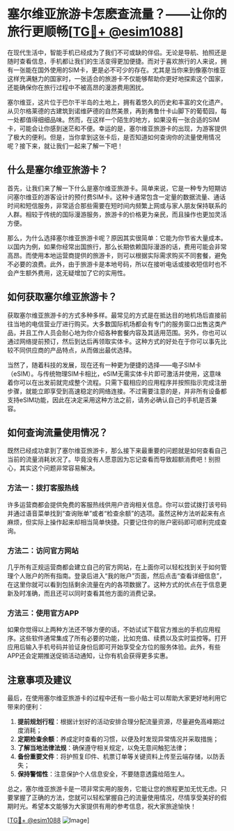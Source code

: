 # 塞尔维亚旅游卡怎麽查流量？——让你的旅行更顺畅[[TG💪+ @esim1088](https://t.me/s/esim1088)]

在现代生活中，智能手机已经成为了我们不可或缺的伴侣。无论是导航、拍照还是随时查看信息，手机都让我们的生活变得更加便捷。而对于喜欢旅行的人来说，拥有一张能在国外使用的SIM卡，更是必不可少的存在。尤其是当你来到像塞尔维亚这样充满魅力的国家时，一张适合的旅游卡不仅能够帮助你更好地探索这个国家，还能确保你在旅行过程中不被高昂的漫游费用困扰。

塞尔维亚，这片位于巴尔干半岛的土地上，拥有着悠久的历史和丰富的文化遗产。从贝尔格莱德的古建筑到诺维萨德的自然美景，再到弗鲁什卡山脚下的葡萄园，每一处都值得细细品味。然而，在这样一个陌生的地方，如果没有一张合适的SIM卡，可能会让你感到迷茫和不便。幸运的是，塞尔维亚旅游卡的出现，为游客提供了极大的便利。但是，当你拿到这张卡后，是否知道如何查询你的流量使用情况呢？接下来，就让我们一起来了解一下吧！

## 什么是塞尔维亚旅游卡？

首先，让我们来了解一下什么是塞尔维亚旅游卡。简单来说，它是一种专为短期访问塞尔维亚的游客设计的预付费SIM卡。这种卡通常包含一定量的数据流量、通话时间和短信服务，非常适合那些需要在短时间内频繁上网或与家人朋友保持联系的人群。相较于传统的国际漫游服务，旅游卡的价格更为亲民，而且操作也更加灵活方便。

那么，为什么选择塞尔维亚旅游卡呢？原因其实很简单：它能为你节省大量成本。以国内为例，如果你经常出国旅行，那么长期依赖国际漫游的话，费用可能会非常高昂。而使用本地运营商提供的旅游卡，则可以根据实际需求购买不同套餐，避免不必要的浪费。此外，由于旅游卡是本地号码，所以在接听电话或接收短信时也不会产生额外费用，这无疑增加了它的实用性。

## 如何获取塞尔维亚旅游卡？

获取塞尔维亚旅游卡的方式多种多样。最常见的方式是在抵达目的地机场后直接前往当地的电信营业厅进行购买。大多数国际机场都会有专门的服务窗口出售这类产品，并且工作人员会耐心地为你介绍各种套餐内容及其适用范围。另外，你也可以通过网络提前预订，然后到达后再领取实体卡。这种方式的好处在于你可以事先比较不同供应商的产品特点，从而做出最优选择。

当然了，随着科技的发展，现在还有一种更为便捷的选择——电子SIM卡（eSIM）。与传统物理SIM卡相比，eSIM无需实体卡片即可激活并使用，这意味着你可以在出发前就完成整个流程。只需下载相应的应用程序并按照指示完成注册步骤，就能立即享受到高速稳定的网络连接。不过需要注意的是，并非所有设备都支持eSIM功能，因此在决定采用这种方法之前，请务必确认自己的手机是否兼容。

## 如何查询流量使用情况？

既然已经成功拿到了塞尔维亚旅游卡，那么接下来最重要的问题就是如何查看自己当前的流量消耗状况了。毕竟没有人愿意因为忘记查看而导致超额消费吧！别担心，其实这个问题非常容易解决。

### 方法一：拨打客服热线

许多运营商都会提供免费的客服热线供用户咨询相关信息。你可以尝试拨打该号码并通过语音菜单找到“查询账单”或者“检查余额”的选项。虽然这种方法听起来有点麻烦，但实际上操作起来却相当简单快捷。只要记住你的账户密码即可顺利完成查询。

### 方法二：访问官方网站

几乎所有正规运营商都会建立自己的官方网站，在上面你可以轻松找到关于如何管理个人账户的所有指南。登录后进入“我的账户”页面，然后点击“查看详细信息”，在这里你就可以看到包括剩余流量在内的各项数据了。这种方式的优点在于信息更新及时准确，而且还可以同时查看其他方面的消费记录。

### 方法三：使用官方APP

如果你觉得以上两种方法还不够方便的话，不妨试试下载官方推出的手机应用程序。这些软件通常集成了所有必要的功能，比如充值、续费以及实时监控等。打开应用后输入手机号码并验证身份后即可开始享受全方位的服务体验。此外，有些APP还会定期推送促销活动通知，让你有机会获得更多实惠。

## 注意事项及建议

最后，在使用塞尔维亚旅游卡的过程中还有一些小贴士可以帮助大家更好地利用它带来的便利：

1. **提前规划行程**：根据计划好的活动安排合理分配流量资源，尽量避免高峰期过度消耗；
2. **定期检查余额**：养成定时查看的习惯，以便及时发现异常情况并采取措施；
3. **了解当地法律法规**：确保遵守相关规定，以免无意间触犯法律；
4. **备份重要文件**：将护照复印件、机票订单等关键资料上传至云端存储，以防丢失；
5. **保持警惕性**：注意保护个人信息安全，不要随意透露给陌生人。

总之，塞尔维亚旅游卡是一项非常实用的服务，它能让您的旅程更加无忧无虑。只要掌握了正确的方法，您就可以轻松掌握自己的流量使用情况，尽情享受美好的假期时光。希望本文能够为大家提供有用的参考信息，祝大家旅途愉快！

[[TG💪+ @esim1088](https://t.me/s/esim1088) ![Image](https://i.postimg.cc/4NQfJmqS/Snipaste-2025-05-13-00-14-12.png)]
